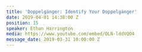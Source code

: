 ```yaml
---
title: 'Doppelgänger: Identify Your Doppelgänger'
date: 2019-04-01 14:38:00 Z
position: 15
speaker: Ethan Harrington
media: https://www.youtube.com/embed/DLN-lddVQO4
message_date: 2019-03-31 10:00:00 Z
---
```


